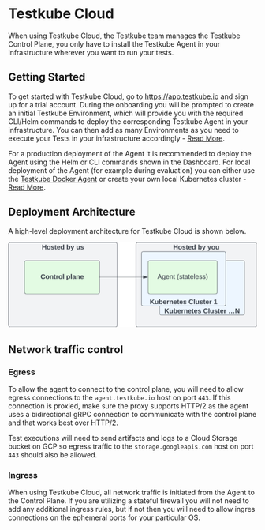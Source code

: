 # Testkube Cloud 

When using Testkube Cloud, the Testkube team manages the Testkube Control Plane, you only have to install the
Testkube Agent in your infrastructure wherever you want to run your tests.

## Getting Started

To get started with Testkube Cloud, go to https://app.testkube.io and sign up for a trial account. During the onboarding you will be
prompted to create an initial Testkube Environment, which will provide you with the required CLI/Helm commands to
deploy the corresponding Testkube Agent in your infrastructure. You can then add as many Environments as you need 
to execute your Tests in your infrastructure accordingly - [Read More](/testkube-pro/articles/environment-management#creating-a-new-environment).

For a production deployment of the Agent it is recommended to deploy the Agent using the Helm or CLI commands shown in the Dashboard. 
For local deployment of the Agent (for example during evaluation) you can either use the [Testkube Docker Agent](docker-agent) or
create your own local Kubernetes cluster - [Read More](quickstart-no-k8s).

## Deployment Architecture

A high-level deployment architecture for Testkube Cloud is shown below.

![Deployment with managed control plane](../../img/architecture-managed.jpeg)

## Network traffic control

### Egress

To allow the agent to connect to the control plane, you will need to allow
egress connections to the `agent.testkube.io` host on port `443`. If this
connection is proxied, make sure the proxy supports HTTP/2 as the agent uses
a bidirectional gRPC connection to communicate with the control plane and that
works best over HTTP/2.

Test executions will need to send artifacts and logs to a Cloud Storage bucket
on GCP so egress traffic to the `storage.googleapis.com` host on port `443`
should also be allowed.

### Ingress

When using Testkube Cloud, all network traffic is initiated from the Agent to
the Control Plane. If you are utilizing a stateful firewall you will not need
to add any additional ingress rules, but if not then you will need to allow
ingres connections on the ephemeral ports for your particular OS.
